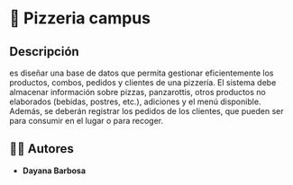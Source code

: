 # 🍕 Pizzeria campus 

##  Descripción

es diseñar una base de datos que permita gestionar eficientemente los productos, combos, pedidos y clientes de una pizzería. El sistema debe almacenar información sobre pizzas, panzarottis, otros productos no elaborados (bebidas, postres, etc.), adiciones y el menú disponible. Además, se deberán registrar los pedidos de los clientes, que pueden ser para consumir en el lugar o para recoger.



## 👩‍💻 Autores
- **Dayana Barbosa**